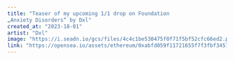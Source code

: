 ```yaml
---
title: "Teaser of my upcoming 1/1 drop on Foundation
„Anxiety Disorders“ by Dxl"
created_at: "2023-18-01"
artist: "Dxl"
image: "https://i.seadn.io/gcs/files/4c4c1be530475f0f71f5bf52cfc66ed2.png?auto=format&w=1000"
link: "https://opensea.io/assets/ethereum/0xabfd059f11721655f7f3fbf3457dd80992947431/197"
---
```

